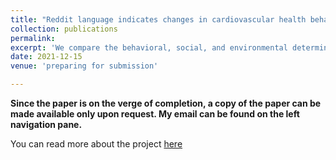 ```yaml
---
title: "Reddit language indicates changes in cardiovascular health behaviors around diet, physical activity, substance use, smoking during COVID-19"
collection: publications
permalink: 
excerpt: 'We compare the behavioral, social, and environmental determinants associated with cardiovascular (CV) health before and after the COVID-19 pandemic. We leverage the popular social media platform Reddit to analyze 1 million posts from 22 different communities (i.e., subreddits) that belong to four broader groups - diet, physical activity, substance use, and smoking from January 2019 to December 2020, using Natural Language Processing (NLP).'
date: 2021-12-15
venue: 'preparing for submission'

---
```


**Since the paper is on the verge of completion, a copy of the paper can be made available only upon request. My email can be found on the left navigation pane.**

You can read more about the project [here](https://wanchoo93.github.io/teaching/2016-spring-teaching-3)
